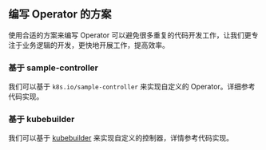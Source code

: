 编写 Operator 的方案
---

使用合适的方案来编写 Operator 可以避免很多重复的代码开发工作，让我们更专注于业务逻辑的开发，更快地开展工作，提高效率。



### 基于 sample-controller

我们可以基于 `k8s.io/sample-controller` 来实现自定义的 Operator。详细参考代码实现。



### 基于 kubebuilder

我们可以基于 [kubebuilder](https://book.kubebuilder.io/) 来实现自定义的控制器，详情参考代码实现。